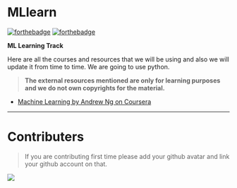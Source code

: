 # MLlearn  

[![forthebadge](https://forthebadge.com/images/badges/made-with-python.svg)](https://forthebadge.com)
[![forthebadge](https://forthebadge.com/images/badges/built-with-love.svg)](https://forthebadge.com)

**ML Learning Track**

Here are all the courses and resources that we will be using and also we will update it from time to time. We are going to use python.

> **The external resources mentioned are only for learning purposes and we do not own copyrights for the material.**

- [Machine Learning by Andrew Ng on Coursera](https://www.coursera.org/learn/machine-learning/home/welcome)

---

# Contributers
> If you are contributing first time please add your github avatar and link your github account on  that.  

[![](https://avatars1.githubusercontent.com/u/24496584?size=50)](https://github.com/abhayaman669)